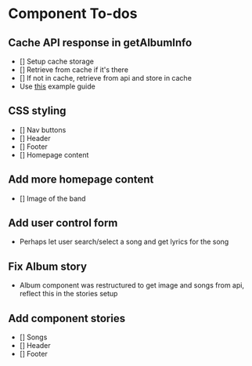 # Component To-dos

## Cache API response in getAlbumInfo

- [] Setup cache storage
- [] Retrieve from cache if it's there
- [] If not in cache, retrieve from api and store in cache
- Use [this](https://www.smashingmagazine.com/2020/07/custom-react-hook-fetch-cache-data/) example guide

## CSS styling

- [] Nav buttons
- [] Header
- [] Footer
- [] Homepage content

## Add more homepage content

- [] Image of the band

## Add user control form

- Perhaps let user search/select a song and get lyrics for the song

## Fix Album story

- Album component was restructured to get image and songs from api, reflect this in the stories setup

## Add component stories

- [] Songs
- [] Header
- [] Footer
